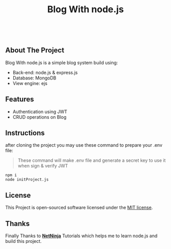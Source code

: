 <h1 align="center">Blog With node.js</h1>

<br><br><br>


## About The Project
Blog With node.js is a simple blog system build using:
- Back-end: node.js & express.js
- Database: MongoDB 
- View engine: ejs

## Features
- Authentication using JWT
- CRUD operations on Blog

## Instructions
after cloning the project you may use these command to prepare your .env file:
> These command will make .env file and generate a secret key to use it when sign & verify JWT
```
npm i
node initProject.js
```

## License
This Project is open-sourced software licensed under the [MIT license](https://opensource.org/licenses/MIT).

## Thanks
Finally Thanks to **[NetNinja](https://www.youtube.com/@NetNinja)** Tutorials which helps me to learn node.js and build this project.
